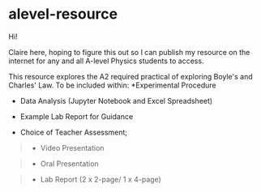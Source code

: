 # alevel-resource

Hi! 

Claire here, hoping to figure this out so I can publish my resource on the internet for any and all A-level Physics students to access. 

This resource explores the A2 required practical of exploring Boyle's and Charles' Law. 
To be included within:
  *Experimental Procedure
   
  * Data Analysis (Jupyter Notebook and Excel Spreadsheet)
   
  * Example Lab Report for Guidance
  
  * Choice of Teacher Assessment;
   
   >- Video Presentation
   
   >- Oral Presentation
  
   >- Lab Report (2 x 2-page/ 1 x 4-page)
